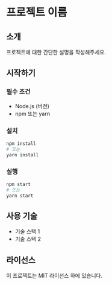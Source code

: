 # 프로젝트 이름

## 소개
프로젝트에 대한 간단한 설명을 작성해주세요.

## 시작하기
### 필수 조건
- Node.js (버전)
- npm 또는 yarn

### 설치
```bash
npm install
# 또는
yarn install
```

### 실행
```bash
npm start
# 또는
yarn start
```

## 사용 기술
- 기술 스택 1
- 기술 스택 2

## 라이선스
이 프로젝트는 MIT 라이선스 하에 있습니다. 